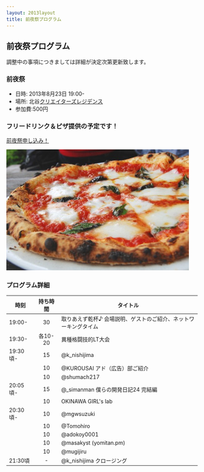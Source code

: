 ```yaml
---
layout: 2013layout
title: 前夜祭プログラム
---
```


前夜祭プログラム
--------------------------------------------------------------------------------

調整中の事項につきましては詳細が決定次第更新致します。


### 前夜祭

* 日時: 2013年8月23日 19:00-
* 場所: 北谷[クリエイターズレジデンス](http://summer-time-studio.com/CreatorsResidence/index.html)
* 参加費:500円

### フリードリンク＆ピザ提供の予定です！

<p><a href="http://hackers-champloo.doorkeeper.jp/events/4875" class="medium button" target="_blank">前夜祭申し込み！</a></p>

![ピザ！](/img/pizza.jpg "ピザ！")


### プログラム詳細

| 時刻 | 持ち時間 | タイトル |
|------------|:----:|-------------|
| 19:00-     | 30 | 取りあえず乾杯♪ 会場説明、ゲストのご紹介、ネットワーキングタイム |
| 19:30-     | 各10-20 | 異種格闘技的LT大会 |
| 19:30頃-   | 15 | @k_nishijima |
|    | 10 | @KUROUSAI アド（広告）部ご紹介 |
|    | 10 | @shumach217 |
| 20:05頃-   | 15 | @_simanman 僕らの開発日記24 完結編 |
|    | 10 | OKINAWA GIRL's lab |
| 20:30頃-   | 10 | @mgwsuzuki |
|    | 10 | @Tomohiro |
|    | 10 | @adokoy0001 |
|    | 10 | @masakyst (yomitan.pm) |
|    | 10 | @mugijiru |
| 21:30頃   | - | @k_nishijima クロージング |


